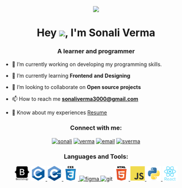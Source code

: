 <div id="header" align="center">
  <img align="center" src="https://media.giphy.com/media/NgurY1o4z080Jfoyzw/giphy.gif" width="100"/>
</div>



<h1 align="center">Hey <a href="https://www.gautamkrishnar.com/"><img src="https://media.giphy.com/media/hvRJCLFzcasrR4ia7z/giphy.gif" width="5%"></a>, I'm Sonali Verma</h1>
<h3 align="center">A learner and programmer </h3>



- 🔭 I’m currently working on developing my programming skills.

- 🌱 I’m currently learning **Frontend** **and** **Designing**

- 👯 I’m looking to collaborate on **Open source projects**

- 📫 How to reach me **sonaliverma3000@gmail.com**

- 📄 Know about my experiences [Resume](https://drive.google.com/file/d/1cvnLwMNG0hropy0eD7Pfl4-IDD-nOlgE/view?usp=drive_link)

<h3 align="center">Connect with me:</h3>
<p align="center">
<a href="https://www.linkedin.com/in/sonali-verma-66146b216/" target="blank"><img align="center" src="https://raw.githubusercontent.com/rahuldkjain/github-profile-readme-generator/master/src/images/icons/Social/linked-in-alt.svg" alt="sonali" height="30" width="40" /></a>
<a href="https://www.codechef.com/users/ghost3000" target="blank"><img align="center" src="https://cdn.jsdelivr.net/npm/simple-icons@3.1.0/icons/codechef.svg" alt="verma" height="30" width="40" /></a>
  <a href="mailto:sonaliverma3000@gmail.com"><img align="center" src="https://img.icons8.com/color/96/000000/gmail.png" alt="email" alt="sonaliverma" height="40" width="40"/></a>
<a href="https://leetcode.com/sonaliverma3000/" target="blank"><img align="center" src="https://raw.githubusercontent.com/rahuldkjain/github-profile-readme-generator/master/src/images/icons/Social/leet-code.svg" alt="sverma" height="30" width="40" /></a>

</p>

<h3 align="center">Languages and Tools:</h3>
<p align="center">  <img src="https://raw.githubusercontent.com/devicons/devicon/master/icons/bootstrap/bootstrap-plain-wordmark.svg" alt="bootstrap" width="40" height="40"/> </a> <a href="https://www.cprogramming.com/" target="_blank" rel="noreferrer"><img src="https://raw.githubusercontent.com/devicons/devicon/master/icons/c/c-original.svg" alt="c" width="40" height="40"/> </a> <a href="https://www.w3schools.com/cpp/" target="_blank" rel="noreferrer"> <img src="https://raw.githubusercontent.com/devicons/devicon/master/icons/cplusplus/cplusplus-original.svg" alt="cplusplus" width="40" height="40"/> </a> <a href="https://www.w3schools.com/css/" target="_blank" rel="noreferrer"> <img src="https://raw.githubusercontent.com/devicons/devicon/master/icons/css3/css3-original-wordmark.svg" alt="css3" width="40" height="40"/> </a> <a href="https://www.figma.com/" target="_blank" rel="noreferrer"> <img src="https://www.vectorlogo.zone/logos/figma/figma-icon.svg" alt="figma" width="40" height="40"/> </a>  <img src="https://www.vectorlogo.zone/logos/git-scm/git-scm-icon.svg" alt="git" width="40" height="40"/> </a> <a href="https://www.w3.org/html/" target="_blank" rel="noreferrer"> <img src="https://raw.githubusercontent.com/devicons/devicon/master/icons/html5/html5-original-wordmark.svg" alt="html5" width="40" height="40"/> </a> <a href="https://www.java.com" target="_blank" rel="noreferrer">  <a href="https://developer.mozilla.org/en-US/docs/Web/JavaScript" target="_blank" rel="noreferrer"> <img src="https://raw.githubusercontent.com/devicons/devicon/master/icons/javascript/javascript-original.svg" alt="javascript" width="40" height="40"/> </a>  <a href="https://www.python.org" target="_blank" rel="noreferrer"> <img src="https://raw.githubusercontent.com/devicons/devicon/master/icons/python/python-original.svg" alt="python" width="40" height="40"/> </a> <a href="https://reactjs.org/" target="_blank" rel="noreferrer"> <img src="https://raw.githubusercontent.com/devicons/devicon/master/icons/react/react-original-wordmark.svg" alt="react" width="40" height="40"/> </a> <a href="https://reactnative.dev/" target="_blank" rel="noreferrer">  </a> </p>

